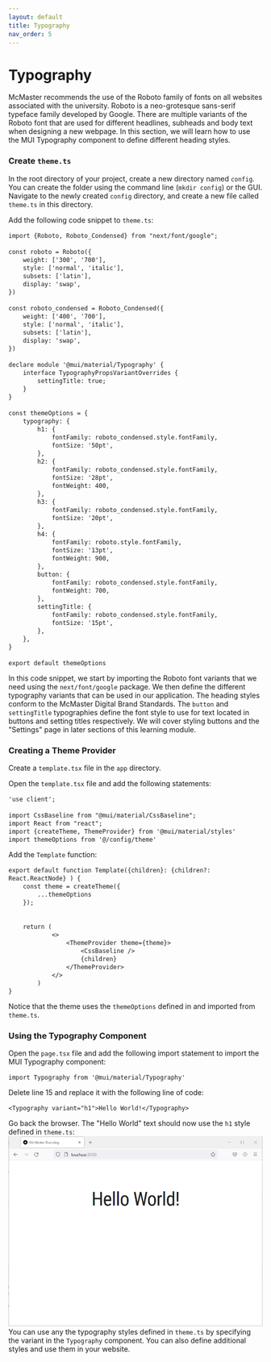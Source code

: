 ```yaml
---
layout: default
title: Typography
nav_order: 5
---
```


# Typography

McMaster recommends the use of the Roboto family of fonts on all websites associated with the university. Roboto is a neo-grotesque sans-serif typeface family developed by Google. There are multiple variants of the Roboto font that are used for different headlines, subheads and body text when designing a new webpage. In this section, we will learn how to use the MUI Typography component to define different heading styles.

### Create `theme.ts`
In the root directory of your project, create a new directory named `config`. You can create the folder using the command line (`mkdir config`) or the GUI.
Navigate to the newly created `config` directory, and create a new file called `theme.ts` in this directory.

Add the following code snippet to  `theme.ts`:
```
import {Roboto, Roboto_Condensed} from "next/font/google";

const roboto = Roboto({
    weight: ['300', '700'],
    style: ['normal', 'italic'],
    subsets: ['latin'],
    display: 'swap',
})

const roboto_condensed = Roboto_Condensed({
    weight: ['400', '700'],
    style: ['normal', 'italic'],
    subsets: ['latin'],
    display: 'swap',
})

declare module '@mui/material/Typography' {
    interface TypographyPropsVariantOverrides {
        settingTitle: true;
    }
}

const themeOptions = {
    typography: {
        h1: {
            fontFamily: roboto_condensed.style.fontFamily,
            fontSize: '50pt',
        },
        h2: {
            fontFamily: roboto_condensed.style.fontFamily,
            fontSize: '28pt',
            fontWeight: 400,
        },
        h3: {
            fontFamily: roboto_condensed.style.fontFamily,
            fontSize: '20pt',
        },
        h4: {
            fontFamily: roboto.style.fontFamily,
            fontSize: '13pt',
            fontWeight: 900,
        },
        button: {
            fontFamily: roboto_condensed.style.fontFamily,
            fontWeight: 700,
        },
        settingTitle: {
            fontFamily: roboto_condensed.style.fontFamily,
            fontSize: '15pt',
        },
    },
}

export default themeOptions
```

In this code snippet, we start by importing the Roboto font variants that we need using the `next/font/google` package. We then define the different typography variants that can be used in our application. The heading styles conform to the McMaster Digital Brand Standards. The `button` and `settingTitle` typographies define the font style to use for text located in buttons and setting titles respectively. We will cover styling buttons and the "Settings" page in later sections of this learning module.

### Creating a Theme Provider
Create a `template.tsx` file in the `app` directory.

Open the `template.tsx` file and add the following statements:
```
'use client';  
  
import CssBaseline from "@mui/material/CssBaseline";  
import React from "react";
import {createTheme, ThemeProvider} from '@mui/material/styles'  
import themeOptions from '@/config/theme'
```
Add the `Template` function:
```
export default function Template({children}: {children?: React.ReactNode} ) {
	const theme = createTheme({ 
		...themeOptions  
	});


	return (
	        <>
				<ThemeProvider theme={theme}>
					<CssBaseline />
					{children}
				</ThemeProvider>
	        </>
	    )
}
```
Notice that the theme uses the `themeOptions` defined in and imported from `theme.ts`.

### Using the Typography Component
Open the `page.tsx` file and add the following import statement to import the MUI Typography component:
```
import Typography from '@mui/material/Typography'
```
Delete line 15 and replace it with the following line of code:
```
<Typography variant="h1">Hello World!</Typography>
```

Go back the browser. The "Hello World" text should now use the `h1` style defined in `theme.ts`:
![styled-hello-world](assets/img/styled-hello-world.png)
You can use any the typography styles defined in `theme.ts` by specifying the variant in the `Typography` component. You can also define additional styles and use them in your website.

